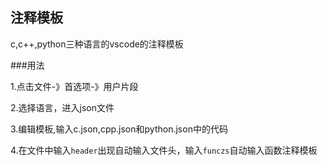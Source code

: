 ## 注释模板

c,c++,python三种语言的vscode的注释模板

###用法

1.点击文件-》首选项-》用户片段

2.选择语言，进入json文件

3.编辑模板,输入c.json,cpp.json和python.json中的代码

4.在文件中输入`header`出现自动输入文件头，输入`funczs`自动输入函数注释模板